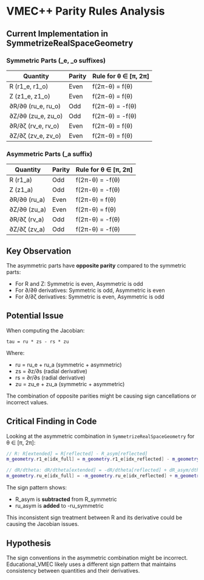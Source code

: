 # VMEC++ Parity Rules Analysis

## Current Implementation in SymmetrizeRealSpaceGeometry

### Symmetric Parts (_e, _o suffixes)
| Quantity | Parity | Rule for θ ∈ [π, 2π] |
|----------|--------|---------------------|
| R (r1_e, r1_o) | Even | f(2π-θ) = f(θ) |
| Z (z1_e, z1_o) | Even | f(2π-θ) = f(θ) |
| ∂R/∂θ (ru_e, ru_o) | Odd | f(2π-θ) = -f(θ) |
| ∂Z/∂θ (zu_e, zu_o) | Odd | f(2π-θ) = -f(θ) |
| ∂R/∂ζ (rv_e, rv_o) | Even | f(2π-θ) = f(θ) |
| ∂Z/∂ζ (zv_e, zv_o) | Even | f(2π-θ) = f(θ) |

### Asymmetric Parts (_a suffix)
| Quantity | Parity | Rule for θ ∈ [π, 2π] |
|----------|--------|---------------------|
| R (r1_a) | Odd | f(2π-θ) = -f(θ) |
| Z (z1_a) | Odd | f(2π-θ) = -f(θ) |
| ∂R/∂θ (ru_a) | Even | f(2π-θ) = f(θ) |
| ∂Z/∂θ (zu_a) | Even | f(2π-θ) = f(θ) |
| ∂R/∂ζ (rv_a) | Odd | f(2π-θ) = -f(θ) |
| ∂Z/∂ζ (zv_a) | Odd | f(2π-θ) = -f(θ) |

## Key Observation

The asymmetric parts have **opposite parity** compared to the symmetric parts:
- For R and Z: Symmetric is even, Asymmetric is odd
- For ∂/∂θ derivatives: Symmetric is odd, Asymmetric is even
- For ∂/∂ζ derivatives: Symmetric is even, Asymmetric is odd

## Potential Issue

When computing the Jacobian:
```
tau = ru * zs - rs * zu
```

Where:
- ru = ru_e + ru_a (symmetric + asymmetric)
- zs = ∂z/∂s (radial derivative)
- rs = ∂r/∂s (radial derivative)
- zu = zu_e + zu_a (symmetric + asymmetric)

The combination of opposite parities might be causing sign cancellations or incorrect values.

## Critical Finding in Code

Looking at the asymmetric combination in `SymmetrizeRealSpaceGeometry` for θ ∈ [π, 2π]:

```cpp
// R: R[extended] = R[reflected] - R_asym[reflected]
m_geometry.r1_e[idx_full] = m_geometry.r1_e[idx_reflected] - m_geometry_asym.r1_a[idx_reflected];

// dR/dtheta: dR/dtheta[extended] = -dR/dtheta[reflected] + dR_asym/dtheta[reflected]
m_geometry.ru_e[idx_full] = -m_geometry.ru_e[idx_reflected] + m_geometry_asym.ru_a[idx_reflected];
```

The sign pattern shows:
- R_asym is **subtracted** from R_symmetric
- ru_asym is **added** to -ru_symmetric

This inconsistent sign treatment between R and its derivative could be causing the Jacobian issues.

## Hypothesis

The sign conventions in the asymmetric combination might be incorrect. Educational_VMEC likely uses
a different sign pattern that maintains consistency between quantities and their derivatives.
